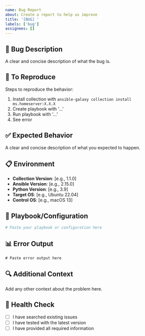 ```yaml
---
name: Bug Report
about: Create a report to help us improve
title: '[BUG] '
labels: ['bug']
assignees: []
---
```


## 🐛 Bug Description

A clear and concise description of what the bug is.

## 🔄 To Reproduce

Steps to reproduce the behavior:
1. Install collection with `ansible-galaxy collection install ms.homeserver:X.X.X`
2. Create playbook with '...'
3. Run playbook with '...'
4. See error

## ✅ Expected Behavior

A clear and concise description of what you expected to happen.

## 📋 Environment

- **Collection Version**: [e.g., 1.1.0]
- **Ansible Version**: [e.g., 2.15.0]
- **Python Version**: [e.g., 3.9]
- **Target OS**: [e.g., Ubuntu 22.04]
- **Control OS**: [e.g., macOS 13]

## 📝 Playbook/Configuration

```yaml
# Paste your playbook or configuration here
```

## 📊 Error Output

```
# Paste error output here
```

## 🔍 Additional Context

Add any other context about the problem here.

## 🏥 Health Check

- [ ] I have searched existing issues
- [ ] I have tested with the latest version
- [ ] I have provided all required information
